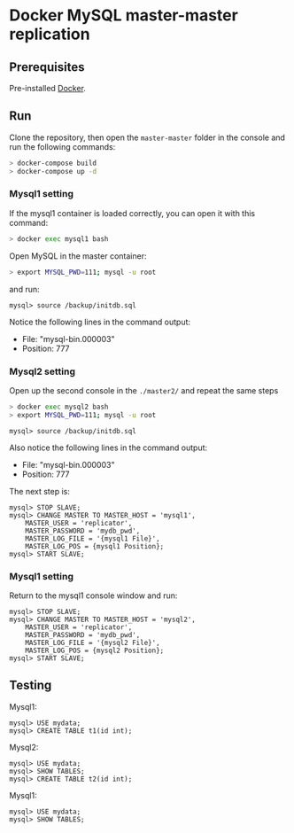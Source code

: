 # Docker MySQL master-master replication 

## Prerequisites
Pre-installed [Docker](https://www.docker.com/).

## Run
Clone the repository, then open the `master-master` folder in the console and run the following commands:
```bash
> docker-compose build
> docker-compose up -d
```

### Mysql1 setting 

If the mysql1 container is loaded correctly, you can open it with this command:
```bash 
> docker exec mysql1 bash
```
Open MySQL in the master container:

```bash
> export MYSQL_PWD=111; mysql -u root
```
and run:
```mysql
mysql> source /backup/initdb.sql
```

Notice the following lines in the command output:
 * File: \"mysql-bin.000003\"
 * Position: 777


### Mysql2 setting 
Open up the second console in the `./master2/` and repeat the same steps

```bash 
> docker exec mysql2 bash
> export MYSQL_PWD=111; mysql -u root
```
```mysql
mysql> source /backup/initdb.sql
```
Also notice the following lines in the command output:
 * File: \"mysql-bin.000003\"
 * Position: 777

The next step is:
```mysql
mysql> STOP SLAVE;
mysql> CHANGE MASTER TO MASTER_HOST = 'mysql1', 
    MASTER_USER = 'replicator',
    MASTER_PASSWORD = 'mydb_pwd', 
    MASTER_LOG_FILE = '{mysql1 File}',
    MASTER_LOG_POS = {mysql1 Position};
mysql> START SLAVE;
```
### Mysql1 setting 
Return to the mysql1 console window and run:
```mysql
mysql> STOP SLAVE;
mysql> CHANGE MASTER TO MASTER_HOST = 'mysql2', 
    MASTER_USER = 'replicator',
    MASTER_PASSWORD = 'mydb_pwd', 
    MASTER_LOG_FILE = '{mysql2 File}',
    MASTER_LOG_POS = {mysql2 Position};
mysql> START SLAVE;
```

## Testing 

Mysql1:
```mysql
mysql> USE mydata;
mysql> CREATE TABLE t1(id int);
```
Mysql2:
```mysql
mysql> USE mydata;
mysql> SHOW TABLES;
mysql> CREATE TABLE t2(id int);
```

Mysql1:
```mysql
mysql> USE mydata;
mysql> SHOW TABLES;
```
